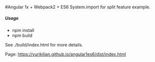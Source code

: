 #Angular 1x + Webpack2 + ES6 System.import for split feature example.


##### Usage
- npm install
- npm build

See ./build/index.html for more details.


Page: https://yurikilian.github.io/angular1es6/dist/index.html
